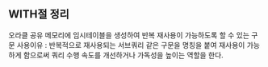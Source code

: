 ##  WITH절 정리

오라클 공유 메모리에 임시테이블을 생성하여 반복 재사용이 가능하도록 할 수 있는 구문
사용이유 : 반복적으로 재사용되는 서브쿼리 같은 구문을 명칭을 붙여 재사용이 가능하게 함으로써
		   쿼리 수행 속도를 개선하거나 가독성을 높이는 역할을 한다.